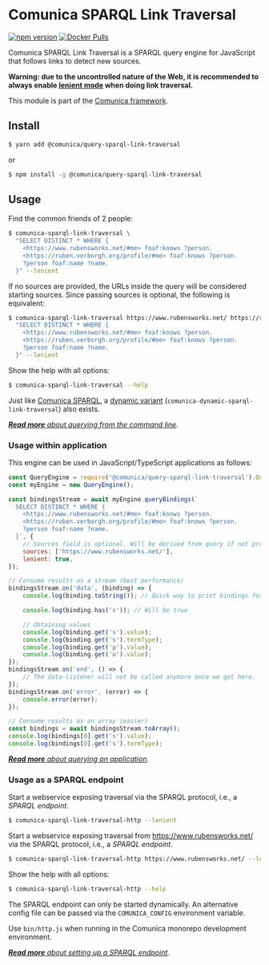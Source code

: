 # Comunica SPARQL Link Traversal

[![npm version](https://badge.fury.io/js/%40comunica%2Fquery-sparql-link-traversal.svg)](https://www.npmjs.com/package/@comunica/query-sparql-link-traversal)
[![Docker Pulls](https://img.shields.io/docker/pulls/comunica/query-sparql-link-traversal.svg)](https://hub.docker.com/r/comunica/query-sparql-link-traversal/)

Comunica SPARQL Link Traversal is a SPARQL query engine for JavaScript that follows links to detect new sources.

**Warning: due to the uncontrolled nature of the Web, it is recommended to always enable [lenient mode](https://comunica.dev/docs/query/advanced/context/#4--lenient-execution) when doing link traversal.**

This module is part of the [Comunica framework](https://comunica.dev/).

## Install

```bash
$ yarn add @comunica/query-sparql-link-traversal
```

or

```bash
$ npm install -g @comunica/query-sparql-link-traversal
```

## Usage

Find the common friends of 2 people:

```bash
$ comunica-sparql-link-traversal \
  "SELECT DISTINCT * WHERE {
    <https://www.rubensworks.net/#me> foaf:knows ?person.
    <https://ruben.verborgh.org/profile/#me> foaf:knows ?person.
    ?person foaf:name ?name.
  }" --lenient
```

If no sources are provided, the URLs inside the query will be considered starting sources.
Since passing sources is optional, the following is equivalent:

```bash
$ comunica-sparql-link-traversal https://www.rubensworks.net/ https://ruben.verborgh.org/profile/ \
  "SELECT DISTINCT * WHERE {
    <https://www.rubensworks.net/#me> foaf:knows ?person.
    <https://ruben.verborgh.org/profile/#me> foaf:knows ?person.
    ?person foaf:name ?name.
  }" --lenient
```

Show the help with all options:

```bash
$ comunica-sparql-link-traversal --help
```

Just like [Comunica SPARQL](https://github.com/comunica/comunica/tree/master/packages/query-sparql),
a [dynamic variant](https://github.com/comunica/comunica/tree/master/packages/query-sparql#usage-from-the-command-line) (`comunica-dynamic-sparql-link-traversal`) also exists.

_[**Read more** about querying from the command line](https://comunica.dev/docs/query/getting_started/query_cli/)._

### Usage within application

This engine can be used in JavaScript/TypeScript applications as follows:

```javascript
const QueryEngine = require('@comunica/query-sparql-link-traversal').QueryEngine;
const myEngine = new QueryEngine();

const bindingsStream = await myEngine.queryBindings(`
  SELECT DISTINCT * WHERE {
    <https://www.rubensworks.net/#me> foaf:knows ?person.
    <https://ruben.verborgh.org/profile/#me> foaf:knows ?person.
    ?person foaf:name ?name.
  }`, {
    // Sources field is optional. Will be derived from query if not provided.
    sources: ['https://www.rubensworks.net/'],
    lenient: true,
});

// Consume results as a stream (best performance)
bindingsStream.on('data', (binding) => {
    console.log(binding.toString()); // Quick way to print bindings for testing

    console.log(binding.has('s')); // Will be true

    // Obtaining values
    console.log(binding.get('s').value);
    console.log(binding.get('s').termType);
    console.log(binding.get('p').value);
    console.log(binding.get('o').value);
});
bindingsStream.on('end', () => {
    // The data-listener will not be called anymore once we get here.
});
bindingsStream.on('error', (error) => {
    console.error(error);
});

// Consume results as an array (easier)
const bindings = await bindingsStream.toArray();
console.log(bindings[0].get('s').value);
console.log(bindings[0].get('s').termType);
```

_[**Read more** about querying an application](https://comunica.dev/docs/query/getting_started/query_app/)._

### Usage as a SPARQL endpoint

Start a webservice exposing traversal via the SPARQL protocol, i.e., a _SPARQL endpoint_.

```bash
$ comunica-sparql-link-traversal-http --lenient
```

Start a webservice exposing traversal from https://www.rubensworks.net/ via the SPARQL protocol, i.e., a _SPARQL endpoint_.

```bash
$ comunica-sparql-link-traversal-http https://www.rubensworks.net/ --lenient
```

Show the help with all options:

```bash
$ comunica-sparql-link-traversal-http --help
```

The SPARQL endpoint can only be started dynamically.
An alternative config file can be passed via the `COMUNICA_CONFIG` environment variable.

Use `bin/http.js` when running in the Comunica monorepo development environment.

_[**Read more** about setting up a SPARQL endpoint](https://comunica.dev/docs/query/getting_started/setup_endpoint/)._
